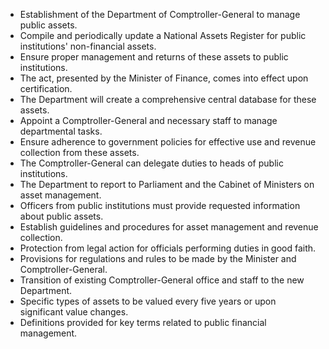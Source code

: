 - Establishment of the Department of Comptroller-General to manage public assets.
- Compile and periodically update a National Assets Register for public institutions' non-financial assets.
- Ensure proper management and returns of these assets to public institutions.
- The act, presented by the Minister of Finance, comes into effect upon certification.
- The Department will create a comprehensive central database for these assets.
- Appoint a Comptroller-General and necessary staff to manage departmental tasks.
- Ensure adherence to government policies for effective use and revenue collection from these assets.
- The Comptroller-General can delegate duties to heads of public institutions.
- The Department to report to Parliament and the Cabinet of Ministers on asset management.
- Officers from public institutions must provide requested information about public assets.
- Establish guidelines and procedures for asset management and revenue collection.
- Protection from legal action for officials performing duties in good faith.
- Provisions for regulations and rules to be made by the Minister and Comptroller-General.
- Transition of existing Comptroller-General office and staff to the new Department.
- Specific types of assets to be valued every five years or upon significant value changes.
- Definitions provided for key terms related to public financial management.